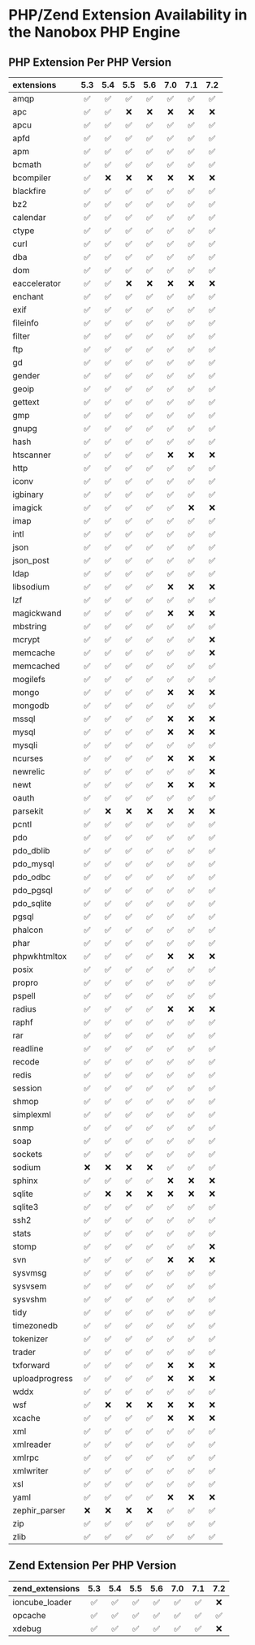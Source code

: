 # PHP/Zend Extension Availability in the Nanobox PHP Engine

## PHP Extension Per PHP Version
| extensions     | 5.3 | 5.4 | 5.5 | 5.6 | 7.0 | 7.1 | 7.2 |
|:---------------|:---:|:---:|:---:|:---:|:---:|:---:|:---:|
| amqp           | ✅  | ✅  | ✅  | ✅  | ✅  | ✅  | ✅  |
| apc            | ✅  | ✅  | ❌  | ❌  | ❌  | ❌  | ❌  |
| apcu           | ✅  | ✅  | ✅  | ✅  | ✅  | ✅  | ✅  |
| apfd           | ✅  | ✅  | ✅  | ✅  | ✅  | ✅  | ✅  |
| apm            | ✅  | ✅  | ✅  | ✅  | ✅  | ✅  | ✅  |
| bcmath         | ✅  | ✅  | ✅  | ✅  | ✅  | ✅  | ✅  |
| bcompiler      | ✅  | ❌  | ❌  | ❌  | ❌  | ❌  | ❌  |
| blackfire      | ✅  | ✅  | ✅  | ✅  | ✅  | ✅  | ✅  |
| bz2            | ✅  | ✅  | ✅  | ✅  | ✅  | ✅  | ✅  |
| calendar       | ✅  | ✅  | ✅  | ✅  | ✅  | ✅  | ✅  |
| ctype          | ✅  | ✅  | ✅  | ✅  | ✅  | ✅  | ✅  |
| curl           | ✅  | ✅  | ✅  | ✅  | ✅  | ✅  | ✅  |
| dba            | ✅  | ✅  | ✅  | ✅  | ✅  | ✅  | ✅  |
| dom            | ✅  | ✅  | ✅  | ✅  | ✅  | ✅  | ✅  |
| eaccelerator   | ✅  | ✅  | ❌  | ❌  | ❌  | ❌  | ❌  |
| enchant        | ✅  | ✅  | ✅  | ✅  | ✅  | ✅  | ✅  |
| exif           | ✅  | ✅  | ✅  | ✅  | ✅  | ✅  | ✅  |
| fileinfo       | ✅  | ✅  | ✅  | ✅  | ✅  | ✅  | ✅  |
| filter         | ✅  | ✅  | ✅  | ✅  | ✅  | ✅  | ✅  |
| ftp            | ✅  | ✅  | ✅  | ✅  | ✅  | ✅  | ✅  |
| gd             | ✅  | ✅  | ✅  | ✅  | ✅  | ✅  | ✅  |
| gender         | ✅  | ✅  | ✅  | ✅  | ✅  | ✅  | ✅  |
| geoip          | ✅  | ✅  | ✅  | ✅  | ✅  | ✅  | ✅  |
| gettext        | ✅  | ✅  | ✅  | ✅  | ✅  | ✅  | ✅  |
| gmp            | ✅  | ✅  | ✅  | ✅  | ✅  | ✅  | ✅  |
| gnupg          | ✅  | ✅  | ✅  | ✅  | ✅  | ✅  | ✅  |
| hash           | ✅  | ✅  | ✅  | ✅  | ✅  | ✅  | ✅  |
| htscanner      | ✅  | ✅  | ✅  | ✅  | ❌  | ❌  | ❌  |
| http           | ✅  | ✅  | ✅  | ✅  | ✅  | ✅  | ✅  |
| iconv          | ✅  | ✅  | ✅  | ✅  | ✅  | ✅  | ✅  |
| igbinary       | ✅  | ✅  | ✅  | ✅  | ✅  | ✅  | ✅  |
| imagick        | ✅  | ✅  | ✅  | ✅  | ✅  | ❌  | ❌  |
| imap           | ✅  | ✅  | ✅  | ✅  | ✅  | ✅  | ✅  |
| intl           | ✅  | ✅  | ✅  | ✅  | ✅  | ✅  | ✅  |
| json           | ✅  | ✅  | ✅  | ✅  | ✅  | ✅  | ✅  |
| json_post      | ✅  | ✅  | ✅  | ✅  | ✅  | ✅  | ✅  |
| ldap           | ✅  | ✅  | ✅  | ✅  | ✅  | ✅  | ✅  |
| libsodium      | ✅  | ✅  | ✅  | ✅  | ❌  | ❌  | ❌  |
| lzf            | ✅  | ✅  | ✅  | ✅  | ✅  | ✅  | ✅  |
| magickwand     | ✅  | ✅  | ✅  | ✅  | ❌  | ❌  | ❌  |
| mbstring       | ✅  | ✅  | ✅  | ✅  | ✅  | ✅  | ✅  |
| mcrypt         | ✅  | ✅  | ✅  | ✅  | ✅  | ✅  | ❌  |
| memcache       | ✅  | ✅  | ✅  | ✅  | ✅  | ✅  | ❌  |
| memcached      | ✅  | ✅  | ✅  | ✅  | ✅  | ✅  | ✅  |
| mogilefs       | ✅  | ✅  | ✅  | ✅  | ✅  | ✅  | ✅  |
| mongo          | ✅  | ✅  | ✅  | ✅  | ❌  | ❌  | ❌  |
| mongodb        | ✅  | ✅  | ✅  | ✅  | ✅  | ✅  | ✅  |
| mssql          | ✅  | ✅  | ✅  | ✅  | ❌  | ❌  | ❌  |
| mysql          | ✅  | ✅  | ✅  | ✅  | ❌  | ❌  | ❌  |
| mysqli         | ✅  | ✅  | ✅  | ✅  | ✅  | ✅  | ✅  |
| ncurses        | ✅  | ✅  | ✅  | ✅  | ❌  | ❌  | ❌  |
| newrelic       | ✅  | ✅  | ✅  | ✅  | ✅  | ✅  | ❌  |
| newt           | ✅  | ✅  | ✅  | ✅  | ❌  | ❌  | ❌  |
| oauth          | ✅  | ✅  | ✅  | ✅  | ✅  | ✅  | ✅  |
| parsekit       | ✅  | ❌  | ❌  | ❌  | ❌  | ❌  | ❌  |
| pcntl          | ✅  | ✅  | ✅  | ✅  | ✅  | ✅  | ✅  |
| pdo            | ✅  | ✅  | ✅  | ✅  | ✅  | ✅  | ✅  |
| pdo_dblib      | ✅  | ✅  | ✅  | ✅  | ✅  | ✅  | ✅  |
| pdo_mysql      | ✅  | ✅  | ✅  | ✅  | ✅  | ✅  | ✅  |
| pdo_odbc       | ✅  | ✅  | ✅  | ✅  | ✅  | ✅  | ✅  |
| pdo_pgsql      | ✅  | ✅  | ✅  | ✅  | ✅  | ✅  | ✅  |
| pdo_sqlite     | ✅  | ✅  | ✅  | ✅  | ✅  | ✅  | ✅  |
| pgsql          | ✅  | ✅  | ✅  | ✅  | ✅  | ✅  | ✅  |
| phalcon        | ✅  | ✅  | ✅  | ✅  | ✅  | ✅  | ✅  |
| phar           | ✅  | ✅  | ✅  | ✅  | ✅  | ✅  | ✅  |
| phpwkhtmltox   | ✅  | ✅  | ✅  | ✅  | ❌  | ❌  | ❌  |
| posix          | ✅  | ✅  | ✅  | ✅  | ✅  | ✅  | ✅  |
| propro         | ✅  | ✅  | ✅  | ✅  | ✅  | ✅  | ✅  |
| pspell         | ✅  | ✅  | ✅  | ✅  | ✅  | ✅  | ✅  |
| radius         | ✅  | ✅  | ✅  | ✅  | ❌  | ❌  | ❌  |
| raphf          | ✅  | ✅  | ✅  | ✅  | ✅  | ✅  | ✅  |
| rar            | ✅  | ✅  | ✅  | ✅  | ✅  | ✅  | ✅  |
| readline       | ✅  | ✅  | ✅  | ✅  | ✅  | ✅  | ✅  |
| recode         | ✅  | ✅  | ✅  | ✅  | ✅  | ✅  | ✅  |
| redis          | ✅  | ✅  | ✅  | ✅  | ✅  | ✅  | ✅  |
| session        | ✅  | ✅  | ✅  | ✅  | ✅  | ✅  | ✅  |
| shmop          | ✅  | ✅  | ✅  | ✅  | ✅  | ✅  | ✅  |
| simplexml      | ✅  | ✅  | ✅  | ✅  | ✅  | ✅  | ✅  |
| snmp           | ✅  | ✅  | ✅  | ✅  | ✅  | ✅  | ✅  |
| soap           | ✅  | ✅  | ✅  | ✅  | ✅  | ✅  | ✅  |
| sockets        | ✅  | ✅  | ✅  | ✅  | ✅  | ✅  | ✅  |
| sodium         | ❌  | ❌  | ❌  | ❌  | ✅  | ✅  | ✅  |
| sphinx         | ✅  | ✅  | ✅  | ✅  | ❌  | ❌  | ❌  |
| sqlite         | ✅  | ❌  | ❌  | ❌  | ❌  | ❌  | ❌  |
| sqlite3        | ✅  | ✅  | ✅  | ✅  | ✅  | ✅  | ✅  |
| ssh2           | ✅  | ✅  | ✅  | ✅  | ✅  | ✅  | ✅  |
| stats          | ✅  | ✅  | ✅  | ✅  | ✅  | ✅  | ✅  |
| stomp          | ✅  | ✅  | ✅  | ✅  | ✅  | ✅  | ❌  |
| svn            | ✅  | ✅  | ✅  | ✅  | ❌  | ❌  | ❌  |
| sysvmsg        | ✅  | ✅  | ✅  | ✅  | ✅  | ✅  | ✅  |
| sysvsem        | ✅  | ✅  | ✅  | ✅  | ✅  | ✅  | ✅  |
| sysvshm        | ✅  | ✅  | ✅  | ✅  | ✅  | ✅  | ✅  |
| tidy           | ✅  | ✅  | ✅  | ✅  | ✅  | ✅  | ✅  |
| timezonedb     | ✅  | ✅  | ✅  | ✅  | ✅  | ✅  | ✅  |
| tokenizer      | ✅  | ✅  | ✅  | ✅  | ✅  | ✅  | ✅  |
| trader         | ✅  | ✅  | ✅  | ✅  | ✅  | ✅  | ✅  |
| txforward      | ✅  | ✅  | ✅  | ✅  | ❌  | ❌  | ❌  |
| uploadprogress | ✅  | ✅  | ✅  | ✅  | ❌  | ❌  | ❌  |
| wddx           | ✅  | ✅  | ✅  | ✅  | ✅  | ✅  | ✅  |
| wsf            | ✅  | ❌  | ❌  | ❌  | ❌  | ❌  | ❌  |
| xcache         | ✅  | ✅  | ✅  | ✅  | ❌  | ❌  | ❌  |
| xml            | ✅  | ✅  | ✅  | ✅  | ✅  | ✅  | ✅  |
| xmlreader      | ✅  | ✅  | ✅  | ✅  | ✅  | ✅  | ✅  |
| xmlrpc         | ✅  | ✅  | ✅  | ✅  | ✅  | ✅  | ✅  |
| xmlwriter      | ✅  | ✅  | ✅  | ✅  | ✅  | ✅  | ✅  |
| xsl            | ✅  | ✅  | ✅  | ✅  | ✅  | ✅  | ✅  |
| yaml           | ✅  | ✅  | ✅  | ✅  | ❌  | ❌  | ❌  |
| zephir_parser  | ❌  | ❌  | ❌  | ❌  | ✅  | ✅  | ✅  |
| zip            | ✅  | ✅  | ✅  | ✅  | ✅  | ✅  | ✅  |
| zlib           | ✅  | ✅  | ✅  | ✅  | ✅  | ✅  | ✅  |

## Zend Extension Per PHP Version
| zend_extensions | 5.3 | 5.4 | 5.5 | 5.6 | 7.0 | 7.1 | 7.2 |
|:----------------|:---:|:---:|:---:|:---:|:---:|:---:|:---:|
| ioncube_loader  | ✅  | ✅  | ✅  | ✅  | ✅  | ✅  | ❌  |
| opcache         | ✅  | ✅  | ✅  | ✅  | ✅  | ✅  | ✅  |
| xdebug          | ✅  | ✅  | ✅  | ✅  | ✅  | ✅  | ❌  |

